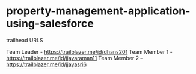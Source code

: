 # property-management-application-using-salesforce


trailhead URLS


Team Leader       - https://trailblazer.me/id/dhans201
Team Member 1  - https://trailblazer.me/id/jjayaraman11
Team Member 2 – https://trailblazer.me/id/jjayasri6

